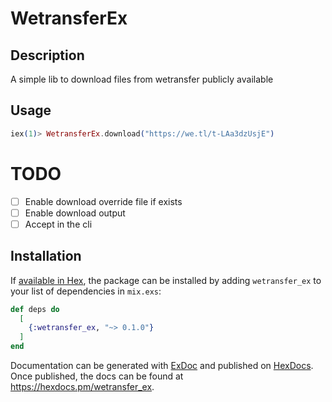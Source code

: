 # WetransferEx

## Description

A simple lib to download files from wetransfer publicly available

## Usage

```elixir
iex(1)> WetransferEx.download("https://we.tl/t-LAa3dzUsjE")
```

# TODO
- [ ] Enable download override file if exists
- [ ] Enable download output
- [ ] Accept in the cli 

## Installation

If [available in Hex](https://hex.pm/docs/publish), the package can be installed
by adding `wetransfer_ex` to your list of dependencies in `mix.exs`:

```elixir
def deps do
  [
    {:wetransfer_ex, "~> 0.1.0"}
  ]
end
```

Documentation can be generated with [ExDoc](https://github.com/elixir-lang/ex_doc)
and published on [HexDocs](https://hexdocs.pm). Once published, the docs can
be found at <https://hexdocs.pm/wetransfer_ex>.

